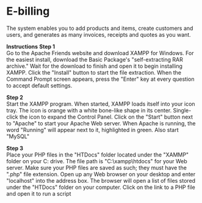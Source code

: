 # E-billing
The system enables you to add products and items, create customers and users, and generates as many invoices, receipts and quotes as you want. 

<b>Instructions</b>
<b>Step 1</b><br>
Go to the Apache Friends website and download XAMPP for Windows. For the easiest install, download the Basic Package's "self-extracting RAR archive." Wait for the download to finish and open it to begin installing XAMPP. Click the "Install" button to start the file extraction. When the Command Prompt screen appears, press the "Enter" key at every question to accept default settings.

<b>Step 2</b><br>
Start the XAMPP program. When started, XAMPP loads itself into your icon tray. The icon is orange with a white bone-like shape in its center. Single-click the icon to expand the Control Panel. Click on the "Start" button next to "Apache" to start your Apache Web server. When Apache is running, the word "Running" will appear next to it, highlighted in green. Also start "MySQL" 

<b>Step 3</b><br>
Place your PHP files in the "HTDocs" folder located under the "XAMMP" folder on your C: drive. The file path is "C:\xampp\htdocs" for your Web server. Make sure your PHP files are saved as such; they must have the ".php" file extension. Open up any Web browser on your desktop and enter "localhost" into the address box. The browser will open a list of files stored under the "HTDocs" folder on your computer. Click on the link to a PHP file and open it to run a script


